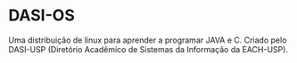 DASI-OS
=======

Uma distribuição de linux para aprender a programar JAVA e C. Criado pelo DASI-USP (Diretório Acadêmico de Sistemas da Informação da EACH-USP). 
